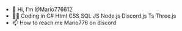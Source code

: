 - 👋 Hi, I’m @Mario776612 
- 🐱‍💻 Coding in C# Html CSS SQL JS Node.js Discord.js Ts Three.js
- 📫 How to reach me Mario776 on discord
